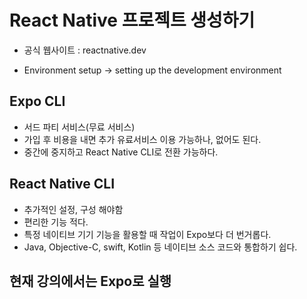 # React Native 프로젝트 생성하기

- 공식 웹사이트 : reactnative.dev

- Environment setup -> setting up the development environment

## Expo CLI

- 서드 파티 서비스(무료 서비스)
- 가입 후 비용을 내면 추가 유료서비스 이용 가능하나, 없어도 된다.
- 중간에 중지하고 React Native CLI로 전환 가능하다.

## React Native CLI

- 추가적인 설정, 구성 해야함
- 편리한 기능 적다.
- 특정 네이티브 기기 기능을 활용할 때 작업이 Expo보다 더 번거롭다.
- Java, Objective-C, swift, Kotlin 등 네이티브 소스 코드와 통합하기 쉽다.

## 현재 강의에서는 Expo로 실행